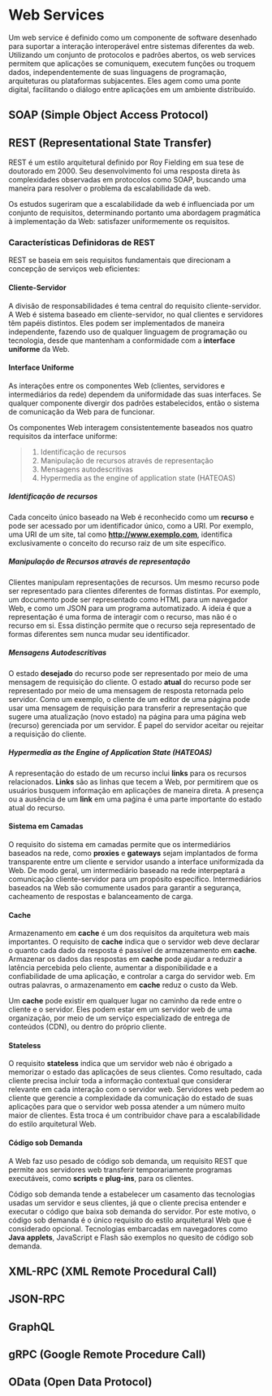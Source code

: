 # Web Services

Um web service é definido como um componente de software desenhado para suportar a interação interoperável entre sistemas diferentes da web. Utilizando um conjunto de protocolos e padrões abertos, os web services permitem que aplicações se comuniquem, executem funções ou troquem dados, independentemente de suas linguagens de programação, arquiteturas ou plataformas subjacentes. Eles agem como uma ponte digital, facilitando o diálogo entre aplicações em um ambiente distribuído.

## SOAP (Simple Object Access Protocol)
## REST (Representational State Transfer)

REST é um estilo arquitetural definido por Roy Fielding em sua tese de doutorado em 2000. Seu desenvolvimento foi uma resposta direta às complexidades observadas em protocolos como SOAP, buscando uma maneira para resolver o problema da escalabilidade da web.

Os estudos sugeriram que a escalabilidade da web é influenciada por um conjunto de requisitos, determinando portanto uma abordagem pragmática à implementação da Web: satisfazer uniformemente os requisitos. 

### Características Definidoras de REST

REST se baseia em seis requisitos fundamentais que direcionam a concepção de serviços web eficientes:

#### Cliente-Servidor

A divisão de responsabilidades é tema central do requisito cliente-servidor. A Web é sistema baseado em cliente-servidor, no qual clientes e servidores têm papéis distintos. Eles podem ser implementados de maneira independente, fazendo uso de qualquer linguagem de programação ou tecnologia, desde que mantenham a conformidade com a __interface uniforme__ da Web.

#### Interface Uniforme

As interações entre os componentes Web (clientes, servidores e intermediários da rede) dependem da uniformidade das suas interfaces. Se qualquer componente divergir dos padrões estabelecidos, então o sistema de comunicação da Web para de funcionar.

Os componentes Web interagem consistentemente baseados nos quatro requisitos da interface uniforme:

> 1. Identificação de recursos
> 2. Manipulação de recursos através de representação
> 3. Mensagens autodescritivas
> 4. Hypermedia as the engine of application state (HATEOAS)

##### Identificação de recursos

Cada conceito único baseado na Web é reconhecido como um __recurso__ e pode ser acessado por um identificador único, como a URI. Por exemplo, uma URI de um site, tal como __http://www.exemplo.com__, identifica exclusivamente o conceito do recurso raiz de um site específico.

##### Manipulação de Recursos através de representação

Clientes manipulam representações de recursos. Um mesmo recurso pode ser representado para clientes diferentes de formas distintas. Por exemplo, um documento pode ser representado como HTML para um navegador Web, e como um JSON para um programa automatizado. A ideia é que a representação é uma forma de interagir com o recurso, mas não é o recurso em si. Essa distinção permite que o recurso seja representado de formas diferentes sem nunca mudar seu identificador.

##### Mensagens Autodescritivas

O estado __desejado__ do recurso pode ser representado por meio de uma mensagem de requisição do cliente. O estado __atual__ do recurso pode ser representado por meio de uma mensagem de resposta retornada pelo servidor. Como um exemplo, o cliente de um editor de uma página pode usar uma mensagem de requisição para transferir a representação que sugere uma atualização (novo estado) na página para uma página web (recurso) gerenciada por um servidor. É papel do servidor aceitar ou rejeitar a requisição do cliente.

##### Hypermedia as the Engine of Application State (HATEOAS)

A representação do estado de um recurso inclui __links__ para os recursos relacionados. __Links__ são as linhas que tecem a Web, por permitirem que os usuários busquem informação em aplicações de maneira direta. A presença ou a ausência de um __link__ em uma paǵina é uma parte importante do estado atual do recurso.

#### Sistema em Camadas

O requisito do sistema em camadas permite que os intermediários baseados na rede, como __proxies__ e __gateways__ sejam implantados de forma transparente entre um cliente e servidor usando a interface uniformizada da Web. De modo geral, um intermediário baseado na rede interpeptará a comunicação cliente-servidor para um propósito específico. Intermediários baseados na Web são comumente usados para garantir a segurança, cacheamento de respostas e balanceamento de carga.

#### Cache

Armazenamento em __cache__ é um dos requisitos da arquitetura web mais importantes. O requisito de __cache__ indica que o servidor web deve declarar o quanto cada dado da resposta é passível de armazenamento em __cache__. Armazenar os dados das respostas em __cache__ pode ajudar a reduzir a latência percebida pelo cliente, aumentar a disponibilidade e a confiabilidade de uma aplicação, e controlar a carga do servidor web. Em outras palavras, o armazenamento em __cache__ reduz o custo da Web.

Um __cache__ pode existir em qualquer lugar no caminho da rede entre o cliente e o servidor. Eles podem estar em um servidor web de uma organização, por meio de um serviço especializado de entrega de conteúdos (CDN), ou dentro do próprio cliente.

#### Stateless

O requisito __stateless__ indica que um servidor web não é obrigado a memorizar o estado das aplicações de seus clientes. Como resultado, cada cliente precisa incluir toda a informação contextual que considerar relevante em cada interação com o servidor web. Servidores web pedem ao cliente que gerencie a complexidade da comunicação do estado de suas aplicações para que o servidor web possa atender a um número muito maior de clientes. Esta troca é um contribuidor chave para a escalabilidade do estilo arquitetural Web.

#### Código sob Demanda

A Web faz uso pesado de código sob demanda, um requisito REST que permite aos servidores web transferir temporariamente programas executáveis, como __scripts__ e __plug-ins__, para os clientes.

Código sob demanda tende a estabelecer um casamento das tecnologias usadas um servidor e seus clientes, já que o cliente precisa entender e executar o código que baixa sob demanda do servidor. Por este motivo, o código sob demanda é o único requisito do estilo arquitetural Web que é considerado opcional. Tecnologias embarcadas em navegadores como __Java applets__, JavaScript e Flash são exemplos no quesito de código sob demanda.

## XML-RPC (XML Remote Procedural Call)
## JSON-RPC
## GraphQL
## gRPC (Google Remote Procedure Call)
## OData (Open Data Protocol)